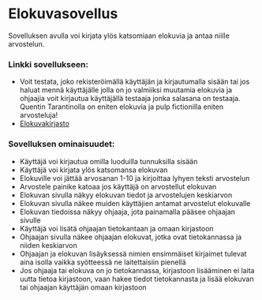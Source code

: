 # Elokuvasovellus
Sovelluksen avulla voi kirjata ylös katsomiaan elokuvia ja antaa niille arvostelun.

### Linkki sovellukseen:

* Voit testata, joko rekisteröimällä käyttäjän ja kirjautumalla sisään tai jos haluat mennä käyttäjälle jolla on jo valmiiksi muutamia elokuvia ja ohjaajia voit kirjautua käyttäjällä testaaja jonka salasana on testaaja. Quentin Tarantinolla on eniten elokuvia ja pulp fictionilla eniten arvosteluja!
* [Elokuvakirjasto](https://tsoha-elokuvakirjasto.herokuapp.com/) 

### Sovelluksen ominaisuudet:

* Käyttäjä voi kirjautua omilla luoduilla tunnuksilla sisään
* Käyttäjä voi kirjata ylös katsomansa elokuvan
* Elokuville voi jättää arvosanan 1-10 ja kirjoittaa lyhyen teksti arvostelun
* Arvostele painike katoaa jos käyttäjä on arvostellut elokuvan
* Elokuvan sivulla näkyy elokuvan tiedot ja arvostelujen keskiarvon
* Elokuvan sivulla näkee muiden käyttäjien antamat arvostelut elokuvalle
* Elokuvan tiedoissa näkyy ohjaaja, jota painamalla pääsee ohjaajan sivulle
* Käyttäjä voi lisätä ohjaajan tietokantaan ja omaan kirjastoon
* Ohjaajan sivulla näkee ohjaajan elokuvat, jotka ovat tietokannassa ja niiden keskiarvon
* Ohjaajan ja elokuvan lisäyksessä nimien ensimmäiset kirjaimet tulevat aina isolla vaikka syötteessä ne laitettaisiin pienellä
* Jos ohjaaja tai elokuva on jo tietokannassa, kirjastoon lisääminen ei laita uutta tietoa kirjastoon, vaan hakee tiedot tietokannasta ja lisää elokuvan tai ohjaajan käyttäjän omaan kirjastoon

